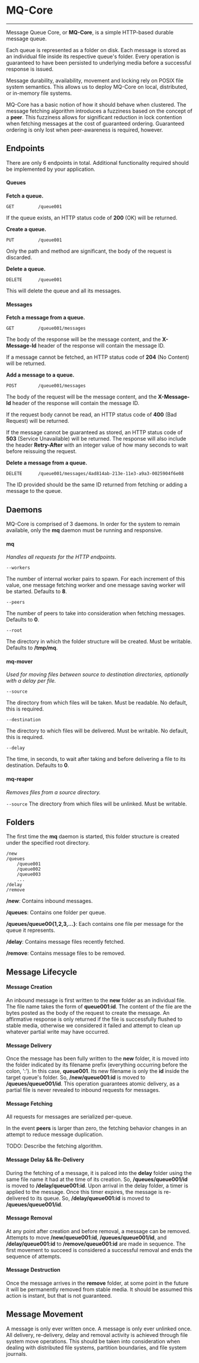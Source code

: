 # MQ-Core

---

Message Queue Core, or **MQ-Core**, is a simple HTTP-based durable message queue.

Each queue is represented as a folder on disk. Each message is stored as an individual file inside its respective queue's folder. Every operation is guaranteed to have been persisted to underlying media before a successful response is issued.

Message durability, availability, movement and locking rely on POSIX file system semantics. This allows us to deploy MQ-Core on local, distributed, or in-memory file systems.

MQ-Core has a basic notion of how it should behave when clustered. The message fetching algorithm introduces a fuzziness based on the concept of a **peer**. This fuzziness allows for significant reduction in lock contention when fetching messages at the cost of guaranteed ordering. Guaranteed ordering is only lost when peer-awareness is required, however.

## Endpoints

There are only 6 endpoints in total. Additional functionality required should be implemented by your application.

#### Queues

**Fetch a queue.**

```
GET         /queue001
```

If the queue exists, an HTTP status code of **200** (OK) will be returned.

**Create a queue.**

```
PUT         /queue001
```

Only the path and method are significant, the body of the request is discarded.

**Delete a queue.**

```
DELETE      /queue001
```

This will delete the queue and all its messages.

#### Messages

**Fetch a message from a queue.**

```
GET         /queue001/messages
```

The body of the response will be the message content, and the **X-Message-Id** header of the response will contain the message ID.

If a message cannot be fetched, an HTTP status code of **204** (No Content) will be returned.

**Add a message to a queue.**

```
POST        /queue001/messages
```

The body of the request will be the message content, and the **X-Message-Id** header of the response will contain the message ID.

If the request body cannot be read, an HTTP status code of **400** (Bad Request) will be returned.

If the message cannot be guaranteed as stored, an HTTP status code of **503** (Service Unavailable) will be returned. The response will also include the header **Retry-After** with an integer value of how many seconds to wait before reissuing the request.

**Delete a message from a queue.**

```
DELETE      /queue001/messages/4ad814ab-213e-11e3-a9a3-0025904f6e08
```

The ID provided should be the same ID returned from fetching or adding a message to the queue.

## Daemons

MQ-Core is comprised of 3 daemons. In order for the system to remain available, only the **mq** daemon must be running and responsive.

#### mq

*Handles all requests for the HTTP endpoints.*

```--workers```

The number of internal worker pairs to spawn. For each increment of this value, one message fetching worker and one message saving worker will be started. Defaults to **8**.

```--peers```

The number of peers to take into consideration when fetching messages. Defaults to **0**.

```--root```

The directory in which the folder structure will be created. Must be writable. Defaults to **/tmp/mq**.

#### mq-mover

*Used for moving files between source to destination directories, optionally with a delay per file.*

```--source```

The directory from which files will be taken. Must be readable. No default, this is required.

```--destination```

The directory to which files will be delivered. Must be writable. No default, this is required.

```--delay```

The time, in seconds, to wait after taking and before delivering a file to its destination. Defaults to **0**.

#### mq-reaper

*Removes files from a source directory.*

```--source``` The directory from which files will be unlinked. Must be writable.

## Folders

The first time the **mq** daemon is started, this folder structure is created under the specified root directory.

```
/new
/queues
    /queue001
    /queue002
    /queue003
    ...
/delay
/remove
```

**/new**: Contains inbound messages.

**/queues**: Contains one folder per queue.

**/queues/queue00{1,2,3,...}**: Each contains one file per message for the queue it represents.

**/delay**: Contains message files recently fetched.

**/remove**: Contains message files to be removed.

## Message Lifecycle

#### Message Creation

An inbound message is first written to the **new** folder as an individual file. The file name takes the form of **queue001:id**. The content of the file are the bytes posted as the body of the request to create the message. An affirmative response is only returned if the file is successfully flushed to stable media, otherwise we considered it failed and attempt to clean up whatever partial write may have occurred.

#### Message Delivery

Once the message has been fully written to the **new** folder, it is moved into the folder indicated by its filename prefix (everything occurring before the colon, ':'). In this case, **queue001**. Its new filename is only the **id** inside the target queue's folder. So, **/new/queue001:id** is moved to **/queues/queue001/id**. This operation guarantees atomic delivery, as a partial file is never revealed to inbound requests for messages.

#### Message Fetching

All requests for messages are serialized per-queue.

In the event **peers** is larger than zero, the fetching behavior changes in an attempt to reduce message duplication.

TODO: Describe the fetching algorithm.

#### Message Delay && Re-Delivery

During the fetching of a message, it is palced into the **delay** folder using the same file name it had at the time of its creation. So, **/queues/queue001/id** is moved to **/delay/queue001:id**. Upon arrival in the delay folder, a timer is applied to the message. Once this timer expires, the message is re-delivered to its queue. So, **/delay/queue001:id** is moved to **/queues/queue001/id**.

#### Message Removal

At any point after creation and before removal, a message can be removed. Attempts to move **/new/queue001:id**, **/queues/queue001/id**, and **/delay/queue001:id** to **/remove/queue001:id** are made in sequence. The first movement to succeed is considered a successful removal and ends the sequence of attempts.

#### Message Destruction

Once the message arrives in the **remove** folder, at some point in the future it will be permanently removed from stable media. It should be assumed this action is instant, but that is not guaranteed.

## Message Movement

A message is only ever written once. A message is only ever unlinked once. All delivery, re-delivery, delay and removal activity is achieved through file system move operations. This should be taken into consideration when dealing with distributed file systems, partition boundaries, and file system journals.